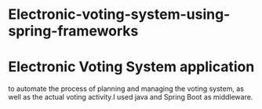 # Electronic-voting-system-using-spring-frameworks
# Electronic Voting System application
to automate the process of planning and
managing the voting system, as well as the
actual voting activity.I used java and
Spring Boot as middleware. 
